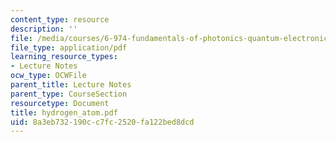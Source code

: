 ```yaml
---
content_type: resource
description: ''
file: /media/courses/6-974-fundamentals-of-photonics-quantum-electronics-spring-2006/8a3eb732190cc7fc2520fa122bed8dcd_hydrogen_atom.pdf
file_type: application/pdf
learning_resource_types:
- Lecture Notes
ocw_type: OCWFile
parent_title: Lecture Notes
parent_type: CourseSection
resourcetype: Document
title: hydrogen_atom.pdf
uid: 8a3eb732-190c-c7fc-2520-fa122bed8dcd
---
```

